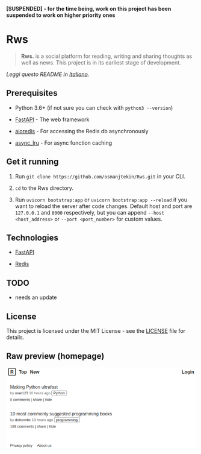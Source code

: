 **[SUSPENDED] - for the time being, work on this project has been suspended to work on higher priority ones**

# Rws

> **Rws.** is a social platform for reading, writing and sharing thoughts as well as news.
> This project is in its earliest stage of development.

*Leggi questo README in [Italiano](README.it_IT.md).*

## Prerequisites

* Python 3.6+ (if not sure you can check with `python3 --version`)

* [FastAPI](https://github.com/tiangolo/fastapi) - The web framework

* [aioredis](https://github.com/aio-libs/aioredis) - For accessing the Redis db asynchronously

* [async_lru](https://github.com/aio-libs/async_lru) - For async function caching

## Get it running

1. Run `git clone https://github.com/osmanjtekin/Rws.git` in your CLI.

2. `cd` to the Rws directory.

3. Run `uvicorn bootstrap:app` or `uvicorn bootstrap:app --reload` if you want to reload the server after code changes. Default host and port are `127.0.0.1` and `8000` respectively, but you can append `--host <host_address>` or `--port <port_number>` for custom values.

## Technologies

* [FastAPI](https://github.com/tiangolo/fastapi)

* [Redis](https://redis.io)

## TODO
- needs an update

## License

This project is licensed under the MIT License - see the [LICENSE](LICENSE) file for details.

## Raw preview (homepage)
![preview](https://raw.githubusercontent.com/tekinosman/Rws/main/misc/preview.png)
